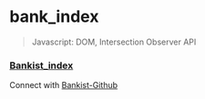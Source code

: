 # bank_index

> Javascript: DOM, Intersection Observer API

### [Bankist_index](https://bankist-index.netlify.app/)

Connect with [Bankist-Github](https://github.com/THELEESO/bankist)
